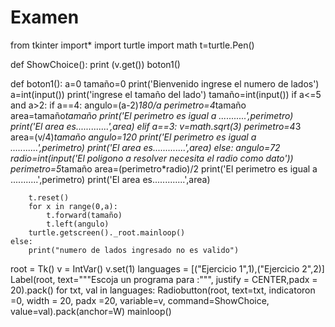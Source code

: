 # Examen
from tkinter import*
import turtle
import math
t=turtle.Pen()

def ShowChoice():
    print (v.get())
    boton1()
    
def boton1():
    a=0
    tamaño=0
    print('Bienvenido ingrese el numero de lados')
    a=int(input())
    print('ingrese el tamaño del lado')
    tamaño=int(input())
    if a<=5 and a>2:
        if a==4:
            angulo=(a-2)*180/a
            perimetro=4*tamaño
            area=tamaño*tamaño
            print('El perimetro es igual a ...........',perimetro)
            print('El area es.............',area)
        elif a==3:
            v=math.sqrt(3)
            perimetro=4*3
            area=(v/4)*tamaño
            angulo=120
            print('El perimetro es igual a ...........',perimetro)
            print('El area es.............',area)
        else:
            angulo=72
            radio=int(input('El poligono a resolver necesita el radio como dato'))
            perimetro=5*tamaño
            area=(perimetro*radio)/2
            print('El perimetro es igual a ...........',perimetro)
            print('El area es.............',area)

        t.reset()
        for x in range(0,a):
            t.forward(tamaño)
            t.left(angulo)
        turtle.getscreen()._root.mainloop()
    else:
        print("numero de lados ingresado no es valido")
 


root = Tk()
v = IntVar()
v.set(1)
languages = [("Ejercicio 1",1),("Ejercicio 2",2)]
Label(root, text="""Escoja un programa para :""",
    justify = CENTER,padx = 20).pack()
for txt, val in languages:
    Radiobutton(root, text=txt,
                indicatoron =0,
                width = 20,
                padx =20,
                variable=v,
                command=ShowChoice,
                value=val).pack(anchor=W)
mainloop()

